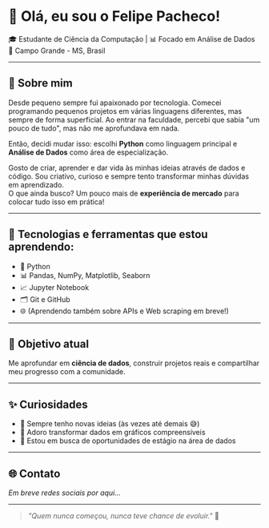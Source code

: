 # 👋 Olá, eu sou o Felipe Pacheco!

🎓 Estudante de Ciência da Computação | 📊 Focado em Análise de Dados  
📍 Campo Grande - MS, Brasil

---

## 🚀 Sobre mim

Desde pequeno sempre fui apaixonado por tecnologia. Comecei programando pequenos projetos em várias linguagens diferentes, mas sempre de forma superficial. Ao entrar na faculdade, percebi que sabia "um pouco de tudo", mas não me aprofundava em nada.

Então, decidi mudar isso: escolhi **Python** como linguagem principal e **Análise de Dados** como área de especialização.

Gosto de criar, aprender e dar vida às minhas ideias através de dados e código. Sou criativo, curioso e sempre tento transformar minhas dúvidas em aprendizado.  
O que ainda busco? Um pouco mais de **experiência de mercado** para colocar tudo isso em prática!

---

## 🧰 Tecnologias e ferramentas que estou aprendendo:

- 🐍 Python
- 📊 Pandas, NumPy, Matplotlib, Seaborn
- 📈 Jupyter Notebook
- 🗂️ Git e GitHub
- 🌐 (Aprendendo também sobre APIs e Web scraping em breve!)

---

## 🎯 Objetivo atual

Me aprofundar em **ciência de dados**, construir projetos reais e compartilhar meu progresso com a comunidade.

---

## ✨ Curiosidades

- 🔎 Sempre tenho novas ideias (às vezes até demais 😅)
- 🎨 Adoro transformar dados em gráficos compreensíveis
- 🌱 Estou em busca de oportunidades de estágio na área de dados

---

## 🌐 Contato

*Em breve redes sociais por aqui...*

---

> _"Quem nunca começou, nunca teve chance de evoluir."_ 🚀

